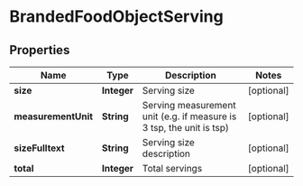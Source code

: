 # BrandedFoodObjectServing

## Properties
Name | Type | Description | Notes
------------ | ------------- | ------------- | -------------
**size** | **Integer** | Serving size |  [optional]
**measurementUnit** | **String** | Serving measurement unit (e.g. if measure is 3 tsp, the unit is tsp) |  [optional]
**sizeFulltext** | **String** | Serving size description |  [optional]
**total** | **Integer** | Total servings |  [optional]
